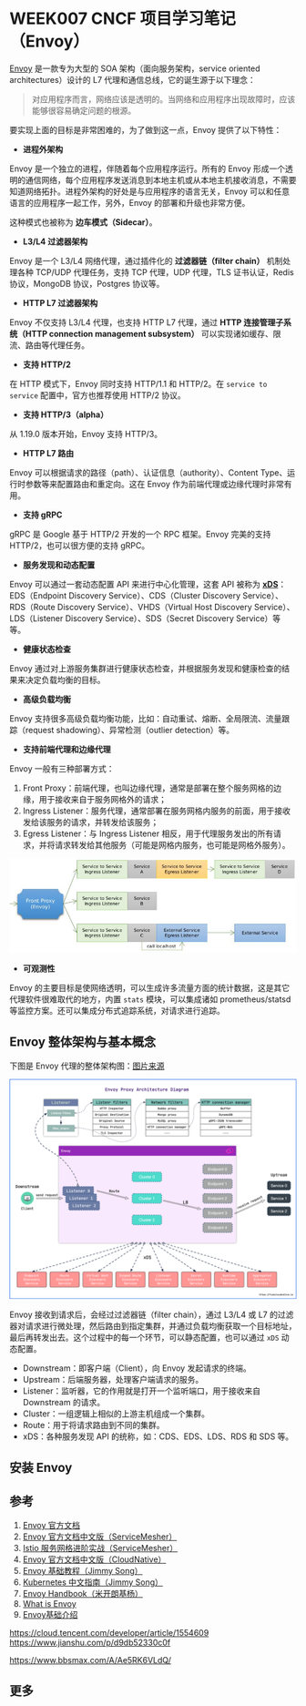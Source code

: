 # WEEK007 CNCF 项目学习笔记（Envoy）

[Envoy](https://www.envoyproxy.io/) 是一款专为大型的 SOA 架构（面向服务架构，service oriented architectures）设计的 L7 代理和通信总线，它的诞生源于以下理念：

> 对应用程序而言，网络应该是透明的。当网络和应用程序出现故障时，应该能够很容易确定问题的根源。

要实现上面的目标是非常困难的，为了做到这一点，Envoy 提供了以下特性：

* **进程外架构**

Envoy 是一个独立的进程，伴随着每个应用程序运行。所有的 Envoy 形成一个透明的通信网络，每个应用程序发送消息到本地主机或从本地主机接收消息，不需要知道网络拓扑。进程外架构的好处是与应用程序的语言无关，Envoy 可以和任意语言的应用程序一起工作，另外，Envoy 的部署和升级也非常方便。

这种模式也被称为 **边车模式（Sidecar）**。

* **L3/L4 过滤器架构**

Envoy 是一个 L3/L4 网络代理，通过插件化的 **过滤器链（filter chain）** 机制处理各种 TCP/UDP 代理任务，支持 TCP 代理，UDP 代理，TLS 证书认证，Redis 协议，MongoDB 协议，Postgres 协议等。

* **HTTP L7 过滤器架构**

Envoy 不仅支持 L3/L4 代理，也支持 HTTP L7 代理，通过 **HTTP 连接管理子系统（HTTP connection management subsystem）** 可以实现诸如缓存、限流、路由等代理任务。

* **支持 HTTP/2**

在 HTTP 模式下，Envoy 同时支持 HTTP/1.1 和 HTTP/2。在 `service to service` 配置中，官方也推荐使用 HTTP/2 协议。

* **支持 HTTP/3（alpha）**

从 1.19.0 版本开始，Envoy 支持 HTTP/3。

* **HTTP L7 路由**

Envoy 可以根据请求的路径（path）、认证信息（authority）、Content Type、运行时参数等来配置路由和重定向。这在 Envoy 作为前端代理或边缘代理时非常有用。

* **支持 gRPC**

gRPC 是 Google 基于 HTTP/2 开发的一个 RPC 框架。Envoy 完美的支持 HTTP/2，也可以很方便的支持 gRPC。

* **服务发现和动态配置**

Envoy 可以通过一套动态配置 API 来进行中心化管理，这套 API 被称为 **[xDS](https://www.envoyproxy.io/docs/envoy/latest/intro/arch_overview/operations/dynamic_configuration)**：EDS（Endpoint Discovery Service）、CDS（Cluster Discovery Service）、RDS（Route Discovery Service）、VHDS（Virtual Host Discovery Service）、LDS（Listener Discovery Service）、SDS（Secret Discovery Service）等等。

* **健康状态检查**

Envoy 通过对上游服务集群进行健康状态检查，并根据服务发现和健康检查的结果来决定负载均衡的目标。

* **高级负载均衡**

Envoy 支持很多高级负载均衡功能，比如：自动重试、熔断、全局限流、流量跟踪（request shadowing）、异常检测（outlier detection）等。

* **支持前端代理和边缘代理**

Envoy 一般有三种部署方式：

1. Front Proxy：前端代理，也叫边缘代理，通常是部署在整个服务网格的边缘，用于接收来自于服务网格外的请求；
2. Ingress Listener：服务代理，通常部署在服务网格内服务的前面，用于接收发给该服务的请求，并转发给该服务；
3. Egress Listener：与 Ingress Listener 相反，用于代理服务发出的所有请求，并将请求转发给其他服务（可能是网格内服务，也可能是网格外服务）。

![](./images/envoy-deployment.png)

* **可观测性**

Envoy 的主要目标是使网络透明，可以生成许多流量方面的统计数据，这是其它代理软件很难取代的地方，内置 `stats` 模块，可以集成诸如 prometheus/statsd 等监控方案。还可以集成分布式追踪系统，对请求进行追踪。

## Envoy 整体架构与基本概念

下图是 Envoy 代理的整体架构图：[图片来源](https://github.com/yangchuansheng/envoy-handbook)

![](./images/envoy-architecture.png)

Envoy 接收到请求后，会经过过滤器链（filter chain），通过 L3/L4 或 L7 的过滤器对请求进行微处理，然后路由到指定集群，并通过负载均衡获取一个目标地址，最后再转发出去。这个过程中的每一个环节，可以静态配置，也可以通过 `xDS` 动态配置。

* Downstream：即客户端（Client），向 Envoy 发起请求的终端。
* Upstream：后端服务器，处理客户端请求的服务。
* Listener：监听器，它的作用就是打开一个监听端口，用于接收来自 Downstream 的请求。
* Cluster：一组逻辑上相似的上游主机组成一个集群。
* Route：用于将请求路由到不同的集群。
* xDS：各种服务发现 API 的统称，如：CDS、EDS、LDS、RDS 和 SDS 等。

## 安装 Envoy





## 参考

1. [Envoy 官方文档](https://www.envoyproxy.io/docs/envoy/latest/)
1. [Envoy 官方文档中文版（ServiceMesher）](https://www.servicemesher.com/envoy/)
1. [Istio 服务网格进阶实战（ServiceMesher）](https://www.servicemesher.com/istio-handbook/concepts/envoy.html)
1. [Envoy 官方文档中文版（CloudNative）](https://cloudnative.to/envoy/index.html)
1. [Envoy 基础教程（Jimmy Song）](https://jimmysong.io/envoy-handbook/)
1. [Kubernetes 中文指南（Jimmy Song）](https://jimmysong.io/kubernetes-handbook/usecases/envoy.html)
1. [Envoy Handbook（米开朗基杨）](https://github.com/yangchuansheng/envoy-handbook)
1. [What is Envoy](https://www.envoyproxy.io/docs/envoy/latest/intro/what_is_envoy)
1. [Envoy基础介绍](https://www.linux-note.cn/?p=1543)

https://cloud.tencent.com/developer/article/1554609
https://www.jianshu.com/p/d9db52330c0f

https://www.bbsmax.com/A/Ae5RK6VLdQ/


## 更多


